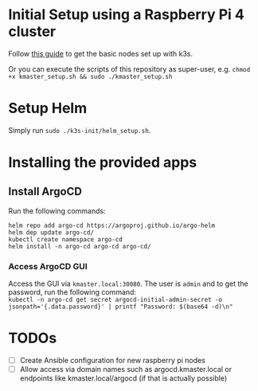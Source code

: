 # Initial Setup using a Raspberry Pi 4 cluster

Follow [this guide](https://medium.com/thinkport/how-to-build-a-raspberry-pi-kubernetes-cluster-with-k3s-76224788576c) to get the basic nodes set up with k3s.

Or you can execute the scripts of this repository as super-user, e.g. `chmod +x kmaster_setup.sh && sudo ./kmaster_setup.sh`

# Setup Helm

Simply run `sudo ./k3s-init/helm_setup.sh`.

# Installing the provided apps

## Install ArgoCD

Run the following commands:

```
helm repo add argo-cd https://argoproj.github.io/argo-helm
helm dep update argo-cd/
kubectl create namespace argo-cd
helm install -n argo-cd argo-cd argo-cd/
```

### Access ArgoCD GUI

Access the GUI via `kmaster.local:30080`. The user is `admin` and to get the password, run the following command:\
`kubectl -n argo-cd get secret argocd-initial-admin-secret -o jsonpath='{.data.password}' | printf "Password: $(base64 -d)\n"`

# TODOs

- [ ] Create Ansible configuration for new raspberry pi nodes
- [ ] Allow access via domain names such as argocd.kmaster.local or endpoints like kmaster.local/argocd (if that is actually possible)
